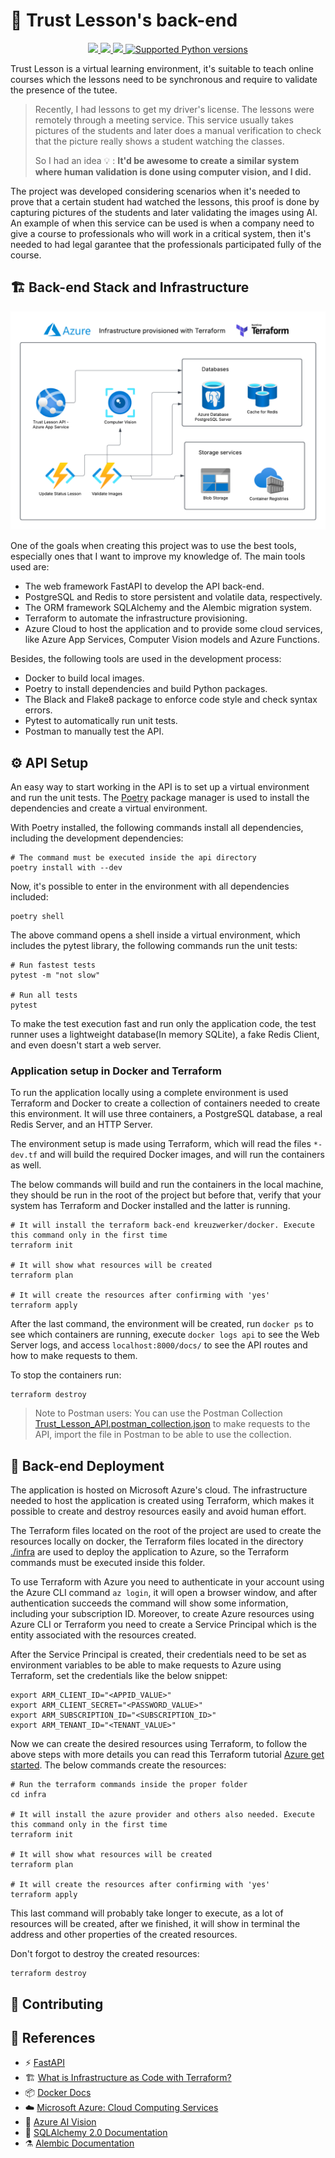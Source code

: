 # :blue_book: Trust Lesson's back-end

<p align="center">
    <a href="https://github.com/raulpy271/trust-lesson/actions/workflows/tests.yml">
        <img src="https://github.com/raulpy271/trust-lesson/actions/workflows/tests.yml/badge.svg">
    </a>
    <a href="https://python-poetry.org/" target="_blank">
        <img src="https://img.shields.io/badge/packaging-poetry-cyan.svg">
    </a>
    <a href="https://github.com/psf/black" target="_blank">
        <img src="https://img.shields.io/badge/code%20style-black-000000.svg">
    </a>
    <a href="https://github.com/raulpy271/trust-lesson/" target="_blank">
        <img src="https://img.shields.io/badge/python-3.10%20%7C%203.11%20%7C%203.12-brightgreen" alt="Supported Python versions">
    </a>
</p>

Trust Lesson is a virtual learning environment, it's suitable to teach online courses which the lessons need to be synchronous and require to validate the presence of the tutee. 

> Recently, I had lessons to get my driver's license. The lessons were remotely through a meeting service. This service usually takes pictures of the students and later does a manual verification to check that the picture really shows a student watching the classes.
>
> So I had an idea 💡 : **It'd be awesome to create a similar system where human validation is done using computer vision, and I did.**

The project was developed considering scenarios when it's needed to prove that a certain student had watched the lessons, this proof is done by capturing pictures of the students and later validating the images using AI. An example of when this service can be used is when a company need to give a course to professionals who will work in a critical system, then it's needed to had legal garantee that the professionals participated fully of the course.

## :building_construction: Back-end Stack and Infrastructure

![Infrastructure](./assets/trust-lesson-infra.png)

One of the goals when creating this project was to use the best tools, especially ones that I want to improve my knowledge of. The main tools used are:

 - The web framework FastAPI to develop the API back-end.
 - PostgreSQL and Redis to store persistent and volatile data, respectively.
 - The ORM framework SQLAlchemy and the Alembic migration system.
 - Terraform to automate the infrastructure provisioning.
 - Azure Cloud to host the application and to provide some cloud services, like Azure App Services, Computer Vision models and Azure Functions.

Besides, the following tools are used in the development process:

 - Docker to build local images.
 - Poetry to install dependencies and build Python packages.
 - The Black and Flake8 package to enforce code style and check syntax errors.
 - Pytest to automatically run unit tests.
 - Postman to manually test the API.

## :gear: API Setup

An easy way to start working in the API is to set up a virtual environment and run the unit tests. The [Poetry](https://python-poetry.org/) package manager is used to install the dependencies and create a virtual environment.

With Poetry installed, the following commands install all dependencies, including the development dependencies:

```
# The command must be executed inside the api directory
poetry install with --dev
```

Now, it's possible to enter in the environment with all dependencies included:

```
poetry shell
```

The above command opens a shell inside a virtual environment, which includes the pytest library, the following commands run the unit tests:

```
# Run fastest tests
pytest -m "not slow"

# Run all tests
pytest
```

To make the test execution fast and run only the application code, the test runner uses a lightweight database(In memory SQLite), a fake Redis Client, and even doesn't start a web server.

### Application setup in Docker and Terraform

To run the application locally using a complete environment is used Terraform and Docker to create a collection of containers needed to create this environment. It will use three containers, a PostgreSQL database, a real Redis Server, and an HTTP Server.

The environment setup is made using Terraform, which will read the files `*-dev.tf` and will build the required Docker images, and will run the containers as well.

The below commands will build and run the containers in the local machine, they should be run in the root of the project but before that, verify that your system has Terraform and Docker installed and the latter is running.

```
# It will install the terraform back-end kreuzwerker/docker. Execute this command only in the first time
terraform init

# It will show what resources will be created
terraform plan

# It will create the resources after confirming with 'yes' 
terraform apply
```

After the last command, the environment will be created, run `docker ps` to see which containers are running, execute `docker logs api` to see the Web Server logs, and access `localhost:8000/docs/` to see the API routes and how to make requests to them.

To stop the containers run:

```
terraform destroy
```

> Note to Postman users: You can use the Postman Collection [Trust_Lesson_API.postman_collection.json](./Trust_Lesson_API.postman_collection.json) to make requests to the API, import the file in Postman to be able to use the collection.

## :rocket: Back-end Deployment

The application is hosted on Microsoft Azure's cloud. The infrastructure needed to host the application is created using Terraform, which makes it possible to create and destroy resources easily and avoid human effort.

The Terraform files located on the root of the project are used to create the resources locally on docker, the Terraform files located in the directory [./infra](./infra) are used to deploy the application to Azure, so the Terraform commands must be executed inside this folder.

To use Terraform with Azure you need to authenticate in your account using the Azure CLI command `az login`, it will open a browser window, and after authentication succeeds the command will show some information, including your subscription ID. Moreover, to create Azure resources using Azure CLI or Terraform you need to create a Service Principal which is the entity associated with the resources created.

After the Service Principal is created, their credentials need to be set as environment variables to be able to make requests to Azure using Terraform, set the credentials like the below snippet:

```
export ARM_CLIENT_ID="<APPID_VALUE>"
export ARM_CLIENT_SECRET="<PASSWORD_VALUE>"
export ARM_SUBSCRIPTION_ID="<SUBSCRIPTION_ID>"
export ARM_TENANT_ID="<TENANT_VALUE>"
```

Now we can create the desired resources using Terraform, to follow the above steps with more details you can read this Terraform tutorial [Azure get started](https://developer.hashicorp.com/terraform/tutorials/azure-get-started/azure-build). The below commands create the resources:

```
# Run the terraform commands inside the proper folder
cd infra

# It will install the azure provider and others also needed. Execute this command only in the first time
terraform init

# It will show what resources will be created
terraform plan

# It will create the resources after confirming with 'yes' 
terraform apply
```

This last command will probably take longer to execute, as a lot of resources will be created, after we finished, it will show in terminal the address and other properties of the created resources.

Don't forgot to destroy the created resources:

```
terraform destroy
```

## :handshake: Contributing

## :book: References

 - :zap: [FastAPI](https://fastapi.tiangolo.com/)
 - :building_construction: [What is Infrastructure as Code with Terraform?](https://developer.hashicorp.com/terraform/tutorials/azure-get-started/infrastructure-as-code)
 - :package: [Docker Docs](https://docs.docker.com/)
 - :cloud: [Microsoft Azure: Cloud Computing Services](https://azure.microsoft.com/en-us/)
 - :robot: [Azure AI Vision](https://azure.microsoft.com/en-us/products/ai-services/ai-vision)
 - :test_tube: [SQLAlchemy 2.0 Documentation](https://docs.sqlalchemy.org/en/20/)
 - :alembic: [Alembic Documentation](https://alembic.sqlalchemy.org/en/latest/)

